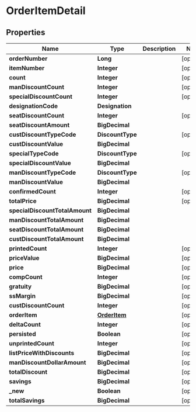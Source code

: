 

# OrderItemDetail


## Properties

| Name | Type | Description | Notes |
|------------ | ------------- | ------------- | -------------|
|**orderNumber** | **Long** |  |  [optional] |
|**itemNumber** | **Integer** |  |  [optional] |
|**count** | **Integer** |  |  [optional] |
|**manDiscountCount** | **Integer** |  |  [optional] |
|**specialDiscountCount** | **Integer** |  |  [optional] |
|**designationCode** | **Designation** |  |  |
|**seatDiscountCount** | **Integer** |  |  [optional] |
|**seatDiscountAmount** | **BigDecimal** |  |  |
|**custDiscountTypeCode** | **DiscountType** |  |  [optional] |
|**custDiscountValue** | **BigDecimal** |  |  |
|**specialTypeCode** | **DiscountType** |  |  [optional] |
|**specialDiscountValue** | **BigDecimal** |  |  |
|**manDiscountTypeCode** | **DiscountType** |  |  [optional] |
|**manDiscountValue** | **BigDecimal** |  |  |
|**confirmedCount** | **Integer** |  |  [optional] |
|**totalPrice** | **BigDecimal** |  |  [optional] |
|**specialDiscountTotalAmount** | **BigDecimal** |  |  |
|**manDiscountTotalAmount** | **BigDecimal** |  |  |
|**seatDiscountTotalAmount** | **BigDecimal** |  |  |
|**custDiscountTotalAmount** | **BigDecimal** |  |  |
|**printedCount** | **Integer** |  |  [optional] |
|**priceValue** | **BigDecimal** |  |  [optional] |
|**price** | **BigDecimal** |  |  [optional] |
|**compCount** | **Integer** |  |  [optional] |
|**gratuity** | **BigDecimal** |  |  [optional] |
|**ssMargin** | **BigDecimal** |  |  [optional] |
|**custDiscountCount** | **Integer** |  |  [optional] |
|**orderItem** | [**OrderItem**](OrderItem.md) |  |  [optional] |
|**deltaCount** | **Integer** |  |  [optional] |
|**persisted** | **Boolean** |  |  [optional] |
|**unprintedCount** | **Integer** |  |  [optional] |
|**listPriceWithDiscounts** | **BigDecimal** |  |  [optional] |
|**manDiscountDollarAmount** | **BigDecimal** |  |  [optional] |
|**totalDiscount** | **BigDecimal** |  |  [optional] |
|**savings** | **BigDecimal** |  |  [optional] |
|**_new** | **Boolean** |  |  [optional] |
|**totalSavings** | **BigDecimal** |  |  [optional] |



